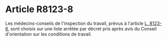 # Article R8123-8

  
Les médecins-conseils de l'inspection du travail, prévus à l'article [L. 8123-6][1], sont choisis sur une liste arrêtée par décret pris après avis du Conseil d'orientation sur les conditions de travail.

 [1]: /affichCodeArticle.do?cidTexte=LEGITEXT000006072050&idArticle=LEGIARTI000006904813&dateTexte=&categorieLien=cid